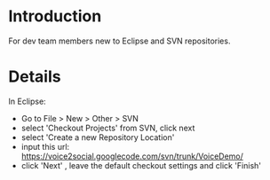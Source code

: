 # Introduction #

For dev team members new to Eclipse and SVN repositories.


# Details #

In Eclipse:

  * Go to File > New > Other > SVN
  * select 'Checkout Projects' from SVN, click next
  * select 'Create a new Repository Location'
  * input this url: https://voice2social.googlecode.com/svn/trunk/VoiceDemo/
  * click 'Next' , leave the default checkout settings and click 'Finish'